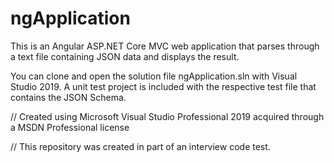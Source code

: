 # ngApplication



This is an Angular ASP.NET Core MVC web application that parses through a text file containing JSON data and displays the result.

You can clone and open the solution file ngApplication.sln with Visual Studio 2019.
A unit test project is included with the respective test file that contains the JSON Schema.









// Created using Microsoft Visual Studio Professional 2019 acquired through a MSDN Professional license 

// This repository was created in part of an interview code test.
